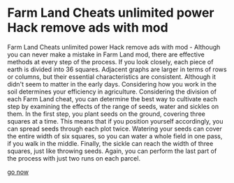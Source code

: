 # Farm Land Cheats unlimited power Hack remove ads with mod

Farm Land Cheats unlimited power Hack remove ads with mod - Although you can never make a mistake in Farm Land mod, there are effective methods at every step of the process. If you look closely, each piece of earth is divided into 36 squares. Adjacent graphs are larger in terms of rows or columns, but their essential characteristics are consistent. Although it didn't seem to matter in the early days. Considering how you work in the soil determines your efficiency in agriculture. Considering the division of each Farm Land cheat, you can determine the best way to cultivate each step by examining the effects of the range of seeds, water and sickles on them. In the first step, you plant seeds on the ground, covering three squares at a time. This means that if you position yourself accordingly, you can spread seeds through each plot twice. Watering your seeds can cover the entire width of six squares, so you can water a whole field in one pass, if you walk in the middle. Finally, the sickle can reach the width of three squares, just like throwing seeds. Again, you can perform the last part of the process with just two runs on each parcel.

<a href="https://yintamod.xyz/farm-land/">go now</a>
